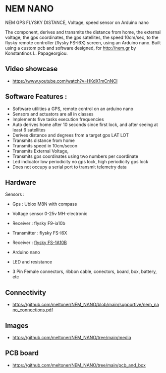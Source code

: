 # NEM NANO 

NEM GPS FLYSKY DISTANCE, Voltage, speed sensor on Arduino nano

The component, derives and transmits the distance from home, the external voltage, the gps coordinates, the gps satellites, the speed 10cm/sec, to the flysky remote controller (flysky FS-I6X) screen, using an Arduino nano. Built using a custom pcb and software designed, for http://nem.gr by Konstantinos L. Papageorgiou.

## Video showcase

- https://www.youtube.com/watch?v=HKdX1mCnNCI

## Software Features :

- Software utilities a GPS, remote control on an arduino nano
- Sensors and actuators are all in classes
- Implements five tasks execution frequencies
- Auto derives home after 10 seconds since first lock, and after seeing at least 6 satellites
- Derives distance and degrees from a target gps LAT LOT
- Transmits distance from home
- Transmits speed in 10cm/secon
- Transmits External Voltage,
- Transmits gps coordinates using two numbers per coordinate
- Led indicator low periodicity no gps lock, high periodicity gps lock
- Does not occupy a serial port to transmit telemetry data

## Hardware

Sensors :

- Gps : Ublox M8N with compass
- Voltage sensor 0-25v MH-electronic
- Receiver : flysky F9-ia10b

- Transmitter : flysky FS-I6X
- Receiver : [flysky FS-1A10B](https://www.flysky-cn.com/ia10b-canshu)
- Arduino nano

- LED and resistance
- 3 Pin Female connectors, ribbon cable, conectors, board, box, battery, etc

## Connectivity

- https://github.com/meltoner/NEM_NANO/blob/main/supportive/nem_nano_connections.pdf

## Images

- https://github.com/meltoner/NEM_NANO/tree/main/media

## PCB board 

- https://github.com/meltoner/NEM_NANO/tree/main/pcb_and_box
